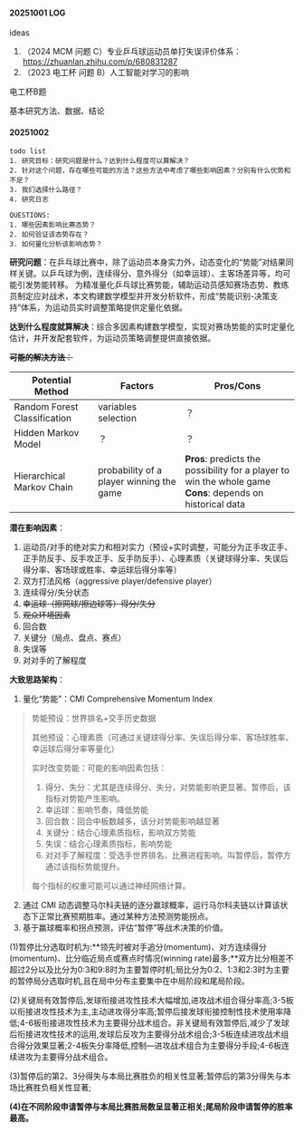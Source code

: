 #### 20251001 LOG

ideas

1. （2024 MCM 问题 C）专业乒乓球运动员单打失误评价体系：https://zhuanlan.zhihu.com/p/680831287
2. （2023 电工杯 问题 B）人工智能对学习的影响

电工杯B题

基本研究方法、数据、结论



#### 20251002

```
todo list
1. 研究目标：研究问题是什么？达到什么程度可以算解决？
2. 针对这个问题，存在哪些可能的方法？这些方法中考虑了哪些影响因素？分别有什么优势和不足？
3. 我们选择什么路径？
4. 研究日志
```

```
QUESTIONS:
1. 哪些因素影响比赛态势？
2. 如何验证该态势存在？
3. 如何量化分析该影响态势？
```

**研究问题**：在乒乓球比赛中，除了运动员本身实力外，动态变化的“势能”对结果同样关键。以乒乓球为例，连续得分、意外得分（如幸运球）、主客场差异等，均可能引发势能转移。 为精准量化乒乓球比赛势能，辅助运动员感知赛场态势、教练员制定应对战术，本文构建数学模型并开发分析软件，形成“势能识别-决策支持”体系，为运动员实时调整策略提供定量化依据。

**达到什么程度就算解决**：综合多因素构建数学模型，实现对赛场势能的实时定量化估计，并开发配套软件，为运动员策略调整提供直接依据。

~~**可能的解决方法**：~~

| Potential Method             | Factors                                  | Pros/Cons                                                    |
| ---------------------------- | ---------------------------------------- | ------------------------------------------------------------ |
| Random Forest Classification | variables selection                      | ？                                                           |
| Hidden Markov Model          | ？                                       | ？                                                           |
| Hierarchical Markov Chain    | probability of a player winning the game | **Pros**: predicts the possibility for a player to win the whole game<br />**Cons**: depends on historical data |

**潜在影响因素**：

1. 运动员/对手的绝对实力和相对实力（预设+实时调整，可能分为正手攻正手、正手防反手、反手攻正手、反手防反手）、心理素质（关键球得分率、失误后得分率、客场球或胜率、幸运球后得分率等）
2. 双方打法风格（aggressive player/defensive player）
3. 连续得分/失分状态
4. ~~幸运球（擦网球/擦边球等）得分/失分~~
5. ~~观众环境因素~~
6. 回合数
7. 关键分（局点、盘点、赛点）
8. 失误等
9. 对对手的了解程度

**大致思路架构**：

1. 量化“势能”：CMI Comprehensive Momentum Index

> 势能预设：世界排名+交手历史数据
>
> 其他预设：心理素质（可通过关键球得分率、失误后得分率、客场球胜率、幸运球后得分率等量化）
>
> 实时改变势能：可能的影响因素包括：
>
> 1. 得分、失分：尤其是连续得分、失分，对势能影响更显著。暂停后，该指标对势能产生影响。
> 2. 幸运球：影响节奏，降低势能
> 3. 回合数：回合中板数越多，该分对势能影响越显著
> 4. 关键分：结合心理素质指标，影响双方势能
> 5. 失误：结合心理素质指标，影响势能
> 6. 对对手了解程度：受选手世界排名、比赛进程影响。叫暂停后，暂停方通过该指标势能提升。
>
> 每个指标的权重可能可以通过神经网络计算。

2. 通过 CMI 动态调整马尔科夫链的逐分赢球概率，运行马尔科夫链以计算该状态下正常比赛预期胜率。通过某种方法预测势能拐点。
3. 基于赢球概率和拐点预测，评估“暂停”等战术决策的价值。

(1)暂停比分选取时机为:**领先时被对手追分(momentum)、对方连续得分(momentum)、比分临近局点或赛点时情况(winning rate)最多;**双方比分相差不超过2分以及比分为0:3和9:8时为主要暂停时机;局比分为0:2、1:3和2:3时为主要的暂停局分选取时机,且在局中分布主要集中在中局阶段和尾局阶段。

(2)关键局有效暂停后,发球衔接进攻性技术大幅增加,进攻战术组合得分率高;3-5板以衔接进攻性技术为主,主动进攻得分率高;暂停后接发球衔接控制性技术使用率降低;4-6板衔接进攻性技术为主要得分战术组合。非关键局有效暂停后,减少了发球后衔接进攻性技术的运用,发球后反攻为主要得分战术组合;3-5板连续进攻战术组合得分效果显著;2-4板失分率降低,控制—进攻战术组合为主要得分手段;4-6板连续进攻为主要得分战术组合。

(3)暂停后的第2、3分得失与本局比赛胜负的相关性显著;暂停后的第3分得失与本场比赛胜负相关性显著;

**(4)在不同阶段申请暂停与本局比赛胜局数呈显著正相关;尾局阶段申请暂停的胜率最高。**
